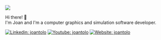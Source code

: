 <img src ="https://github-readme-stats.vercel.app/api/top-langs/?username=joantolo&layout=compact&theme=tokyonight&hide_border=true&langs_count=10&hide=html,scss,css,matlab,objective-c,ruby">

<p>
Hi there! 👋 <br> I'm Joan and I'm a computer graphics and simulation software developer.
</p>

[![Linkedin: joantolo](https://img.shields.io/badge/-joantolo-blue?style=for-the-badge&logo=Linkedin&logoColor=white&link=https://www.linkedin.com/in/joantolo/)](https://www.linkedin.com/in/joantolo/)
[![Youtube: joantolo](https://img.shields.io/badge/-joantolo-red?style=for-the-badge&logo=Youtube&logoColor=white&link=https://www.youtube.com/@joantolo_/)](https://www.youtube.com/@joantolo_)
[![Website: joantolo](https://img.shields.io/badge/-joantolo-black?style=for-the-badge&logo=About.me&logoColor=white&link=https://www.joantolo.com/)](https://www.joantolo.com/)
